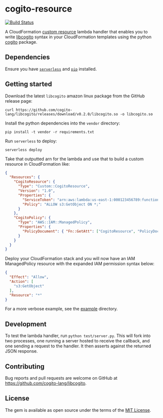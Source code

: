# cogito-resource

[![Build Status](https://travis-ci.com/cogito-lang/cogito-resource.svg?branch=master)](https://travis-ci.com/cogito-lang/cogito-resource)

A CloudFormation [custom resource](http://docs.aws.amazon.com/AWSCloudFormation/latest/UserGuide/template-custom-resources.html) lambda handler that enables you to write [libcogito](https://github.com/cogito-lang/libcogito) syntax in your CloudFormation templates using the python [cogito](https://pypi.python.org/pypi/cogito) package.

## Dependencies

Ensure you have [`serverless`](https://serverless.com/) and [`pip`](https://pypi.python.org/pypi/pip) installed.

## Getting started

Download the latest `libcogito` amazon linux package from the GitHub release page:

    curl https://github.com/cogito-lang/libcogito/releases/download/v0.2.0/libcogito.so -o libcogito.so

Install the python dependencies into the `vendor` directory:

    pip install -t vendor -r requirements.txt

Run `serverless` to deploy:

    serverless deploy

Take that outputted arn for the lambda and use that to build a custom resource in CloudFormation like:

```json
{
  "Resources": {
    "CogitoResource": {
      "Type": "Custom::CogitoResource",
      "Version": "1.0",
      "Properties": {
        "ServiceToken": "arn:aws:lambda:us-east-1:000123456789:function:cogito-dev-cogito",
        "Policy": "ALLOW s3:GetObject ON *;"
      }
    },
    "CogitoPolicy": {
      "Type": "AWS::IAM::ManagedPolicy",
      "Properties": {
        "PolicyDocument": { "Fn::GetAtt": ["CogitoResource", "PolicyDocument"] }
      }
    }
  }
}
```

Deploy your CloudFormation stack and you will now have an IAM ManagedPolicy resource with the expanded IAM permission syntax below:

```json
{
  "Effect": "Allow",
  "Action": [
    "s3:GetObject"
  ],
  "Resource": "*"
}
```

For a more verbose example, see the [example](example) directory.

## Development

To test the lambda handler, run `python test/server.py`. This will fork into two processes, one running a server hosted to receive the callback, and one sending a request to the handler. It then asserts against the returned JSON response.

## Contributing

Bug reports and pull requests are welcome on GitHub at https://github.com/cogito-lang/libcogito.

## License

The gem is available as open source under the terms of the [MIT License](https://opensource.org/licenses/MIT).

